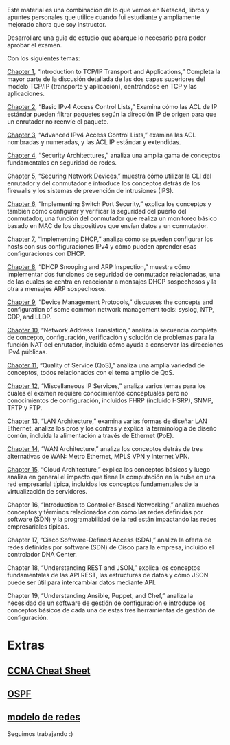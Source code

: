 Este material es una combinación de lo que vemos en Netacad, libros y apuntes personales que utilice cuando fui estudiante y ampliamente mejorado ahora que soy instructor.

Desarrollare una guia de estudio que abarque lo necesario para poder aprobar el examen.

Con los siguientes temas:

[Chapter 1](content/Charter-1.md), “Introduction to TCP/IP Transport and Applications,” Completa la mayor parte de la discusión detallada de las dos capas superiores del modelo TCP/IP (transporte y aplicación), centrándose en TCP y las aplicaciones.

[Chapter 2](content/Charter-2.md), “Basic IPv4 Access Control Lists,” Examina cómo las ACL de IP estándar pueden filtrar paquetes según la dirección IP de origen para que un enrutador no reenvíe el paquete.

[Chapter 3](content/Charter-3.md), “Advanced IPv4 Access Control Lists,” examina las ACL nombradas y numeradas, y las ACL IP estándar y extendidas.

[Chapter 4](content/Charter-4.md), “Security Architectures,” analiza una amplia gama de conceptos fundamentales en seguridad de redes.

[Chapter 5](content/Charter-5.md), “Securing Network Devices,” muestra cómo utilizar la CLI del enrutador y del conmutador e introduce los conceptos detrás de los firewalls y los sistemas de prevención de intrusiones (IPS).

[Chapter 6](content/Charter-6.md), “Implementing Switch Port Security,” explica los conceptos y también cómo configurar y verificar la seguridad del puerto del conmutador, una función del conmutador que realiza un monitoreo básico basado en MAC de los dispositivos que envían datos a un conmutador.

[Chapter 7](content/Charter-7.md), “Implementing DHCP,” analiza cómo se pueden configurar los hosts con sus configuraciones IPv4 y cómo pueden aprender esas configuraciones con DHCP. 

[Chapter 8](content/Charter-8.md), “DHCP Snooping and ARP Inspection,” muestra cómo implementar dos funciones de seguridad de conmutador relacionadas, una de las cuales se centra en reaccionar a mensajes DHCP sospechosos y la otra a mensajes ARP sospechosos.

[Chapter 9](content/Charter-9.md), “Device Management Protocols,” discusses the concepts and configuration of some common network management tools: syslog, NTP, CDP, and LLDP. 

[Chapter 10](content/Charter-10.md), “Network Address Translation,” analiza la secuencia completa de concepto, configuración, verificación y solución de problemas para la función NAT del enrutador, incluida cómo ayuda a conservar las direcciones IPv4 públicas.

[Chapter 11](content/Charter-11.md), “Quality of Service (QoS),” analiza una amplia variedad de conceptos, todos relacionados con el tema amplio de QoS.

[Chapter 12](content/Charter-12.md), “Miscellaneous IP Services,” analiza varios temas para los cuales el examen requiere conocimientos conceptuales pero no conocimientos de configuración, incluidos FHRP (incluido HSRP), SNMP, TFTP y FTP.

[Chapter 13](content/Charter-13.md), “LAN Architecture,” examina varias formas de diseñar LAN Ethernet, analiza los pros y los contras y explica la terminología de diseño común, incluida la alimentación a través de Ethernet (PoE).

[Chapter 14](content/Charter-14.md), “WAN Architecture,” analiza los conceptos detrás de tres alternativas de WAN: Metro Ethernet, MPLS VPN y Internet VPN. 

[Chapter 15](content/Charter-15.md), “Cloud Architecture,” explica los conceptos básicos y luego analiza en general el impacto que tiene la computación en la nube en una red empresarial típica, incluidos los conceptos fundamentales de la virtualización de servidores.

Chapter 16, “Introduction to Controller-Based Networking,” analiza muchos conceptos y términos relacionados con cómo las redes definidas por software (SDN) y la programabilidad de la red están impactando las redes empresariales típicas.

Chapter 17, “Cisco Software-Defined Access (SDA),” analiza la oferta de redes definidas por software (SDN) de Cisco para la empresa, incluido el controlador DNA Center.

Chapter 18, “Understanding REST and JSON,” explica los conceptos fundamentales de las API REST, las estructuras de datos y cómo JSON puede ser útil para intercambiar datos mediante API.

Chapter 19, “Understanding Ansible, Puppet, and Chef,” analiza la necesidad de un software de gestión de configuración e introduce los conceptos básicos de cada una de estas tres herramientas de gestión de configuración.

# Extras

## [CCNA Cheat Sheet](extras/CCNA_Cheat_Sheet.md)
## [OSPF](extras/OSPF.md)
## [modelo de redes](extras/Networking_Model.md)

Seguimos trabajando :)